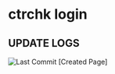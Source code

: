# ctrchk login 
## UPDATE LOGS
![Last Commit](https://img.shields.io/github/aebd053/ctrchk/ctrchk.login)
[Created Page]
